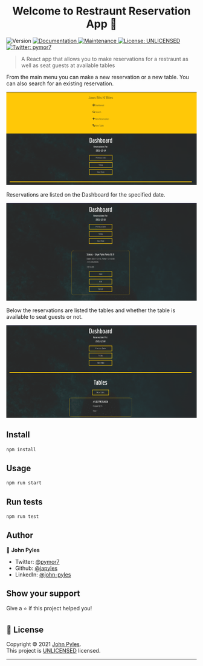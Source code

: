 <h1 align="center">Welcome to Restraunt Reservation App 👋</h1>
<p>
  <img alt="Version" src="https://img.shields.io/badge/version-1.0.0-blue.svg?cacheSeconds=2592000" />
  <a href="https://github.com/Thinkful-Ed/starter-restaurant-reservation#readme" target="_blank">
    <img alt="Documentation" src="https://img.shields.io/badge/documentation-yes-brightgreen.svg" />
  </a>
  <a href="https://github.com/Thinkful-Ed/starter-restaurant-reservation/graphs/commit-activity" target="_blank">
    <img alt="Maintenance" src="https://img.shields.io/badge/Maintained%3F-yes-green.svg" />
  </a>
  <a href="https://github.com/Thinkful-Ed/starter-restaurant-reservation/blob/master/LICENSE" target="_blank">
    <img alt="License: UNLICENSED" src="https://img.shields.io/github/license/japyles/Restraunt Reservation App" />
  </a>
  <a href="https://twitter.com/pymor7" target="_blank">
    <img alt="Twitter: pymor7" src="https://img.shields.io/twitter/follow/pymor7.svg?style=social" />
  </a>
</p>

> A React app that allows you to make reservations for a restraunt as well as seat guests at available tables
> 

From the main menu you can make a new reservation or a new table. You can also search for an existing reservation. 

![alt text](https://github.com/japyles/react-restaurant-reservation-app/blob/main/assets/dashboardWithMainMenu.png?raw=true)



Reservations are listed on the Dashboard for the specified date. 

![alt text](https://github.com/japyles/react-restaurant-reservation-app/blob/main/assets/showingReservation.png?raw=true)



Below the reservations are listed the tables and whether the table is available to seat guests or not. 

![alt text](https://github.com/japyles/react-restaurant-reservation-app/blob/main/assets/resWithTableList.png?raw=true)

## Install

```sh
npm install
```

## Usage

```sh
npm run start
```

## Run tests

```sh
npm run test
```

## Author

👤 **John Pyles**

* Twitter: [@pymor7](https://twitter.com/pymor7)
* Github: [@japyles](https://github.com/japyles)
* LinkedIn: [@john-pyles](https://linkedin.com/in/john-pyles)

## Show your support

Give a ⭐️ if this project helped you!

## 📝 License

Copyright © 2021 [John Pyles](https://github.com/japyles).<br />
This project is [UNLICENSED](https://github.com/Thinkful-Ed/starter-restaurant-reservation/blob/master/LICENSE) licensed.

***
